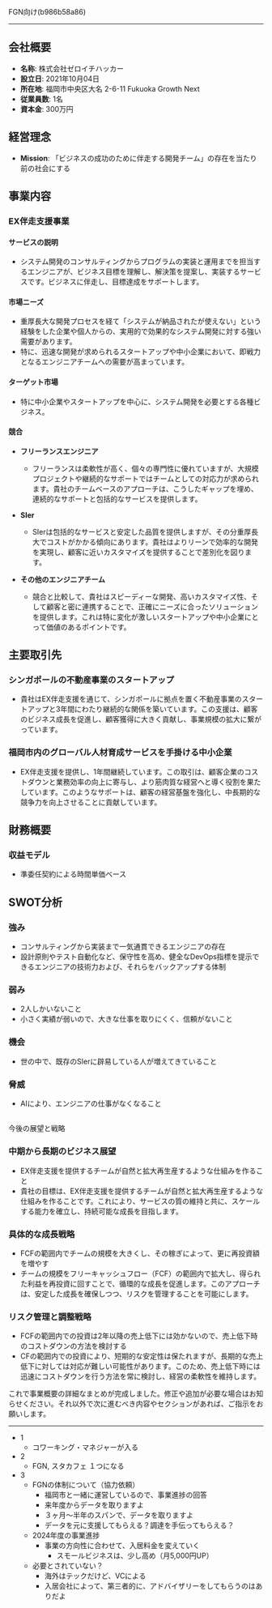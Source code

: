 FGN向け(b986b58a86)

---

## 会社概要
- **名称**: 株式会社ゼロイチハッカー
- **設立日**: 2021年10月04日
- **所在地**: 福岡市中央区大名 2-6-11 Fukuoka Growth Next
- **従業員数**: 1名
- **資本金**: 300万円

## 経営理念
- **Mission**: 「ビジネスの成功のために伴走する開発チーム」の存在を当たり前の社会にする

## 事業内容

### EX伴走支援事業

#### サービスの説明
- システム開発のコンサルティングからプログラムの実装と運用までを担当するエンジニアが、ビジネス目標を理解し、解決策を提案し、実装するサービスです。ビジネスに伴走し、目標達成をサポートします。

#### 市場ニーズ
- 重厚長大な開発プロセスを経て「システムが納品されたが使えない」という経験をした企業や個人からの、実用的で効果的なシステム開発に対する強い需要があります。
- 特に、迅速な開発が求められるスタートアップや中小企業において、即戦力となるエンジニアチームへの需要が高まっています。

#### ターゲット市場
- 特に中小企業やスタートアップを中心に、システム開発を必要とする各種ビジネス。

#### 競合

- **フリーランスエンジニア**
  - フリーランスは柔軟性が高く、個々の専門性に優れていますが、大規模プロジェクトや継続的なサポートではチームとしての対応力が求められます。貴社のチームベースのアプローチは、こうしたギャップを埋め、連続的なサポートと包括的なサービスを提供します。

- **SIer**
  - SIerは包括的なサービスと安定した品質を提供しますが、その分重厚長大でコストがかかる傾向にあります。貴社はよりリーンで効率的な開発を実現し、顧客に近いカスタマイズを提供することで差別化を図ります。

- **その他のエンジニアチーム**
  - 競合と比較して、貴社はスピーディーな開発、高いカスタマイズ性、そして顧客と密に連携することで、正確にニーズに合ったソリューションを提供します。これは特に変化が激しいスタートアップや中小企業にとって価値のあるポイントです。

## 主要取引先

### シンガポールの不動産事業のスタートアップ
- 貴社はEX伴走支援を通じて、シンガポールに拠点を置く不動産事業のスタートアップと3年間にわたり継続的な関係を築いています。この支援は、顧客のビジネス成長を促進し、顧客獲得に大きく貢献し、事業規模の拡大に繋がっています。

### 福岡市内のグローバル人材育成サービスを手掛ける中小企業
- EX伴走支援を提供し、1年間継続しています。この取引は、顧客企業のコストダウンと業務効率の向上に寄与し、より筋肉質な経営へと導く役割を果たしています。このようなサポートは、顧客の経営基盤を強化し、中長期的な競争力を向上させることに貢献しています。

## 財務概要

### 収益モデル
- 準委任契約による時間単価ベース

## SWOT分析

### 強み
- コンサルティングから実装まで一気通貫できるエンジニアの存在
- 設計原則やテスト自動化など、保守性を高め、健全なDevOps指標を提示できるエンジニアの技術力および、それらをバックアップする体制

### 弱み
- 2人しかいないこと
- 小さく実績が弱いので、大きな仕事を取りにくく、信頼がないこと

### 機会
- 世の中で、既存のSIerに辟易している人が増えてきていること

### 脅威
- AIにより、エンジニアの仕事がなくなること

##

 今後の展望と戦略

### 中期から長期のビジネス展望
- EX伴走支援を提供するチームが自然と拡大再生産するような仕組みを作ること
- 貴社の目標は、EX伴走支援を提供するチームが自然と拡大再生産するような仕組みを作ることです。これにより、サービスの質の維持と共に、スケールする能力を確立し、持続可能な成長を目指します。

### 具体的な成長戦略
- FCFの範囲内でチームの規模を大きくし、その稼ぎによって、更に再投資額を増やす
- チームの規模をフリーキャッシュフロー（FCF）の範囲内で拡大し、得られた利益を再投資に回すことで、循環的な成長を促進します。このアプローチは、安定した成長を確保しつつ、リスクを管理することを可能にします。

### リスク管理と調整戦略
- FCFの範囲内での投資は2年以降の売上低下には効かないので、売上低下時のコストダウンの方法を検討する
- CFの範囲内での投資により、短期的な安定性は保たれますが、長期的な売上低下に対しては対応が難しい可能性があります。このため、売上低下時には迅速にコストダウンを行う方法を常に検討し、経営の柔軟性を維持します。

これで事業概要の詳細なまとめが完成しました。修正や追加が必要な場合はお知らせください。それ以外で次に進むべき内容やセクションがあれば、ご指示をお願いします。



---

- 1
  - コワーキング・マネジャーが入る
- 2
  - FGN, スタカフェ １つになる
- 3
  - FGNの体制について（協力依頼）
    - 福岡市と一緒に運営しているので、事業進捗の回答
    - 来年度からデータを取りますよ
    - ３ヶ月〜半年のスパンで、データを取りますよ
    - データを元に支援してもらえる？調達を手伝ってもらえる？
  - 2024年度の事業進捗
    - 事業の方向性に合わせて、入居料金を変えていく
      - スモールビジネスは、少し高め（月5,000円UP）
  - 必要とされていない？
    - 海外はテックだけど、VCによる
    - 入居会社によって、第三者的に、アドバイザリーをしてもらうのはありだよ




